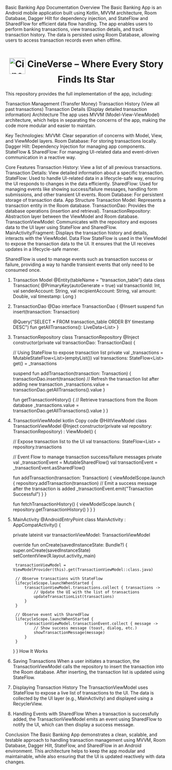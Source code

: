 Basic Banking App Documentation
Overview
The Basic Banking App is an Android mobile application built using Kotlin, MVVM architecture, Room Database, Dagger Hilt for dependency injection, and StateFlow and SharedFlow for efficient data flow handling. The app enables users to perform banking transactions, view transaction details, and track transaction history. The data is persisted using Room Database, allowing users to access transaction records even when offline.

<div align="center">
  <h1>
    <img src="https://github.com/user-attachments/assets/13954c6c-ef15-4e97-ba6c-339fd30a4f25"
         alt="CineVerse Logo"
         width="50"
         style="vertical-align: middle; margin-top: 8px;" />
    CineVerse – Where Every Story Finds Its Star
  </h1>
</div>

This repository provides the full implementation of the app, including:

Transaction Management (Transfer Money)
Transaction History (View all past transactions)
Transaction Details (Display detailed transaction information)
Architecture
The app uses MVVM (Model-View-ViewModel) architecture, which helps in separating the concerns of the app, making the code more modular and easier to maintain.

Key Technologies:
MVVM: Clear separation of concerns with Model, View, and ViewModel layers.
Room Database: For storing transactions locally.
Dagger Hilt: Dependency Injection for managing app components.
StateFlow & SharedFlow: For managing UI-related data and event-driven communication in a reactive way.

Core Features
Transaction History: View a list of all previous transactions.
Transaction Details: View detailed information about a specific transaction.
StateFlow: Used to handle UI-related data in a lifecycle-safe way, ensuring the UI responds to changes in the data efficiently.
SharedFlow: Used for managing events like showing success/failure messages, handling form submissions, and other transient UI events.
Room Database: For persistent storage of transaction data.
App Structure
Transaction Model: Represents a transaction entity in the Room database.
TransactionDao: Provides the database operations (insertion and retrieval).
TransactionRepository: Abstraction layer between the ViewModel and Room database.
TransactionViewModel: Communicates with the repository and exposes data to the UI layer using StateFlow and SharedFlow.
MainActivity/Fragment: Displays the transaction history and details, interacts with the ViewModel.
Data Flow
StateFlow is used in the ViewModel to expose the transaction data to the UI. It ensures that the UI receives updates in a lifecycle-safe manner.

SharedFlow is used to manage events such as transaction success or failure, providing a way to handle transient events that only need to be consumed once.

1. Transaction Model
@Entity(tableName = "transaction_table")
data class Transaction(
    @PrimaryKey(autoGenerate = true) val transactionId: Int,
    val senderAccount: String,
    val recipientAccount: String,
    val amount: Double,
    val timestamp: Long
)

2. TransactionDao
@Dao
interface TransactionDao {
    @Insert
    suspend fun insert(transaction: Transaction)

    @Query("SELECT * FROM transaction_table ORDER BY timestamp DESC")
    fun getAllTransactions(): LiveData<List<Transaction>>
}

3. TransactionRepository
class TransactionRepository @Inject constructor(private val transactionDao: TransactionDao) {

    // Using StateFlow to expose transaction list
    private val _transactions = MutableStateFlow<List<Transaction>>(emptyList())
    val transactions: StateFlow<List<Transaction>> get() = _transactions

    suspend fun addTransaction(transaction: Transaction) {
        transactionDao.insert(transaction)
        // Refresh the transaction list after adding new transaction
        _transactions.value = transactionDao.getAllTransactions().value
    }

    fun getTransactionHistory() {
        // Retrieve transactions from the Room database
        _transactions.value = transactionDao.getAllTransactions().value
    }
}

4. TransactionViewModel
kotlin
Copy code
@HiltViewModel
class TransactionViewModel @Inject constructor(private val repository: TransactionRepository) : ViewModel() {

    // Expose transaction list to the UI
    val transactions: StateFlow<List<Transaction>> = repository.transactions

    // Event Flow to manage transaction success/failure messages
    private val _transactionEvent = MutableSharedFlow<String>()
    val transactionEvent = _transactionEvent.asSharedFlow()

    fun addTransaction(transaction: Transaction) {
        viewModelScope.launch {
            repository.addTransaction(transaction)
            // Emit a success message after the transaction is added
            _transactionEvent.emit("Transaction Successful")
        }
    }

    fun fetchTransactionHistory() {
        viewModelScope.launch {
            repository.getTransactionHistory()
        }
    }
}

5. MainActivity
@AndroidEntryPoint
class MainActivity : AppCompatActivity() {

    private lateinit var transactionViewModel: TransactionViewModel

    override fun onCreate(savedInstanceState: Bundle?) {
        super.onCreate(savedInstanceState)
        setContentView(R.layout.activity_main)

        transactionViewModel = ViewModelProvider(this).get(TransactionViewModel::class.java)

        // Observe transactions with StateFlow
        lifecycleScope.launchWhenStarted {
            transactionViewModel.transactions.collect { transactions ->
                // Update the UI with the list of transactions
                updateTransactionList(transactions)
            }
        }

        // Observe event with SharedFlow
        lifecycleScope.launchWhenStarted {
            transactionViewModel.transactionEvent.collect { message ->
                // Show success message (toast, dialog, etc.)
                showTransactionMessage(message)
            }
        }
    }
}
How It Works
1. Saving Transactions
When a user initiates a transaction, the TransactionViewModel calls the repository to insert the transaction into the Room database. After inserting, the transaction list is updated using StateFlow.

2. Displaying Transaction History
The TransactionViewModel uses StateFlow to expose a live list of transactions to the UI. The data is collected by the UI layer (e.g., MainActivity) and displayed using a RecyclerView.

3. Handling Events with SharedFlow
When a transaction is successfully added, the TransactionViewModel emits an event using SharedFlow to notify the UI, which can then display a success message.

Conclusion
The Basic Banking App demonstrates a clean, scalable, and testable approach to handling transaction management using MVVM, Room Database, Dagger Hilt, StateFlow, and SharedFlow in an Android environment. This architecture helps to keep the app modular and maintainable, while also ensuring that the UI is updated reactively with data changes.
